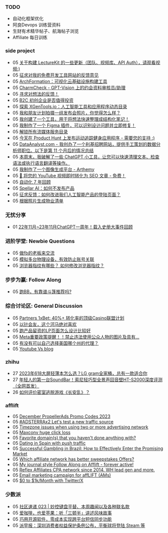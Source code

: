 ### TODO
-  自动化框架优化
-  阿良Devops 训练营资料
-  生财有术精华帖子、航海帖子浏览
-  Affiliate 每日训练

### side project
<!-- sideproject:START -->
-  05 [关于构建 LectureKit 的一些更新（团队、视频库、API Auth），请观看视频:&rpar;](https://old.reddit.com/r/SideProject/comments/18bngjk/some_updates_on_the_building_of_lecturekit_teams/)
-  05 [征求对我的免费开发工具网站的反馈意见](https://www.reddit.com/r/SideProject/comments/18bm499/seeking_feedback_on_my_free_developer_tools/)
-  05 [ArchFormation：可视化云基础设施构建工具](https://www.reddit.com/r/SideProject/comments/18bl9l3/archformation_visual_cloud_infrastructure/)
-  05 [CharmCheck - GPT-Vision 上的约会资料审核员/助理](https://old.reddit.com/r/SideProject/comments/18bkwv0/charmcheck_dating_profile_reviewerassistant_on/)
-  05 [寻求对想法的反馈！](https://www.reddit.com/r/SideProject/comments/18bhdob/seeking_feedback_on_an_idea/)
-  05 [B2C 初创企业是否值得投资](https://www.reddit.com/r/SideProject/comments/18biu35/are_b2c_startups_worth_it/)
-  05 [探索 XGenTools.io：人工智能工具和应用程序动态目录](https://www.reddit.com/r/SideProject/comments/18bkmiw/discover_xgentoolsio_a_dynamic_directory_for_ai/)
-  05 [我和朋友计划拍摄一组发布会照片，你觉得怎么样？](https://old.reddit.com/r/SideProject/comments/18bk3tm/planned_a_launch_photoshoot_with_my_friend_what/)
-  05 [我创建了一个工具，用于将想法快速整理成结构化笔记！](https://www.reddit.com/r/SideProject/comments/18bcerd/i_build_a_tool_to_quickly_organize_ideas_into/)
-  05 [我制作了一个 Figma 插件，可以识别设计问题并立即修复！](https://www.reddit.com/r/SideProject/comments/18bhyfm/i_made_a_figma_plugin_that_identifies_design/)
-  05 [解锁所有流媒体服务目录](http://streamwithvpn.com/)
-  05 [今天在 Product Hunt 上发布运动追踪健身应用程序 - 需要您的支持 :&rpar;](https://www.reddit.com/r/SideProject/comments/18bezkt/launched_a_motion_tracking_fitness_app_in_product/)
-  05 [DataAnalyst.com - 我创办了一个利基招聘网站，提供手工策划的数据分析师职位。以下是第 11 个月后的情况总结](https://www.reddit.com/r/SideProject/comments/18bgam8/dataanalystcom_i_launched_a_niche_job_board_with/)
-  05 [本周末，我破解了一些 ChatGPT 小工具，让您可以快速清理文本、检查语法或执行语言翻译等操作。](https://old.reddit.com/r/SideProject/comments/18bfxgj/hacked_on_some_chatgpt_widgets_this_weekend_to/)
-  05 [我制作了一个图像生成平台 - Arthemy](https://www.reddit.com/r/SideProject/comments/18bcq95/ive_made_an_image_generation_platform_arthemy/)
-  05 [🌟 将您的 YouTube 视频即时转化为 SEO 文章 - 免费！](https://www.reddit.com/r/SideProject/comments/18bc130/transform_your_youtube_videos_into_seo_articles/)
-  05 [自动化 7 年回顾](https://jerrynsh.com/a-look-back-on-7-years-of-automating-stuff/)
-  05 [Spellar AI：如何不发布产品](https://www.reddit.com/r/SideProject/comments/18b7bqf/spellar_ai_how_not_to_launch_your_product/)
-  05 [征求反馈：如何改进我们人工智能产品的登陆页面？](https://www.reddit.com/r/SideProject/comments/18ba2he/feedback_wanted_how_can_we_improve_our_ai/)
-  05 [根据照片生成物业清单](https://www.reddit.com/r/SideProject/comments/18b9jqd/generate_property_listing_from_photos/)<!-- sideproject:END -->


### 无忧分享
<!-- ruyo:START -->
-  01 [22年11月~23年11月ChatGPT一周年！载入史册大事件回顾](https://51.ruyo.net/18557.html)<!-- ruyo:END -->

### 进阶学堂: Newbie Questions
<!-- advertcn1:START -->
-  05 [做fb的老板来交流](https://www.advertcn.com/thread-113197-1-1.html)
-  05 [模拟多台物理设备，有效防止账号关联](https://www.advertcn.com/thread-113189-1-1.html)
-  05 [浏览器指纹有哪些？ 如何修改浏览器指纹？](https://www.advertcn.com/thread-113183-1-1.html)<!-- advertcn1:END -->

### 步步为赢: Follow Along
<!-- advertcn2:START -->
-  05 [跑BB，有靠谱斗篷推荐吗?](https://www.advertcn.com/thread-113193-1-1.html)<!-- advertcn2:END -->

### 综合讨论区: General Discussion
<!-- advertcn3:START -->
-  05 [Partners 1xBet: 40%+ 转化率的顶级Casino联盟计划](https://www.advertcn.com/thread-113195-1-1.html)
-  05 [以针会友，这个河马绝对喜欢](https://www.advertcn.com/thread-113194-1-1.html)
-  05 [跑产品留资的LP页面怎么设计比较好](https://www.advertcn.com/thread-113192-1-1.html)
-  05 [Meta重要政策提醒！！禁止违法使用公众人物的图片及具有...](https://www.advertcn.com/thread-113190-1-1.html)
-  05 [有没有可以自己选择美国哪个州的代理？](https://www.advertcn.com/thread-113187-1-1.html)
-  05 [Youtube Vs blog](https://www.advertcn.com/thread-113186-1-1.html)<!-- advertcn3:END -->


### zhihu
<!-- zhihu:START -->
-  27 [2023年618大屏轻薄本怎么选？LG gram全家桶，总有一款适合你](http://zhuanlan.zhihu.com/p/632641888?utm_campaign=rss&utm_medium=rss&utm_source=rss&utm_content=title)
-  27 [年轻人的第一台SoundBar！索尼轻巧型全景声回音壁HT-S2000深度评测（全网首发）](http://zhuanlan.zhihu.com/p/630990296?utm_campaign=rss&utm_medium=rss&utm_source=rss&utm_content=title)
-  26 [如何评价密室逃脱游戏《长安乱》？](http://www.zhihu.com/question/563950552/answer/3045961312?utm_campaign=rss&utm_medium=rss&utm_source=rss&utm_content=title)<!-- zhihu:END -->

### afflift
<!-- afflift:START -->
-  05 [December PropellerAds Promo Codes 2023](https://afflift.com/f/threads/december-propellerads-promo-codes-2023.12195/)
-  05 [#ADSTERRAx2 Let&#39;s test a new traffic source](https://afflift.com/f/threads/adsterrax2-lets-test-a-new-traffic-source.12120/)
-  05 [Timezone issues when using two or more advertising network](https://afflift.com/f/threads/timezone-issues-when-using-two-or-more-advertising-network.12175/)
-  05 [Maxconv huge click loss](https://afflift.com/f/threads/maxconv-huge-click-loss.12171/)
-  05 [Favorite domain&lpar;s&rpar; that you haven&#39;t done anything with?](https://afflift.com/f/threads/favorite-domain-s-that-you-havent-done-anything-with.12187/)
-  05 [Dating in Spain with push traffic](https://afflift.com/f/threads/dating-in-spain-with-push-traffic.12057/)
-  05 [Successful Gambling in Brazil: How to Effectively Enter the Promising Market](https://afflift.com/f/threads/successful-gambling-in-brazil-how-to-effectively-enter-the-promising-market.12199/)
-  05 [Which affiliate network has better sweepstakes Offers?](https://afflift.com/f/threads/which-affiliate-network-has-better-sweepstakes-offers.12197/)
-  05 [My journal style Follow Along on Afflift - forever active!](https://afflift.com/f/threads/my-journal-style-follow-along-on-afflift-forever-active.11857/)
-  05 [Reflex Affiliates CPA network since 2014. WH lead gen and more.](https://afflift.com/f/threads/reflex-affiliates-cpa-network-since-2014-wh-lead-gen-and-more.7190/)
-  05 [Email marketing campaign for affLIFT &lpar;AMs&rpar;](https://afflift.com/f/threads/email-marketing-campaign-for-afflift-ams.10945/)
-  05 [$0 to $1k/Month with Twitter/X](https://afflift.com/f/threads/0-to-1k-month-with-twitter-x.10640/)<!-- afflift:END -->

### 少数派
<!-- sspai:START -->
-  05 [社区速递 023 | 妙控键盘平替、本周趣闻以及各种联名款](https://sspai.com/post/84866)
-  05 [爱咖啡，也爱苹果：听「三顿半」讲述风味故事](https://sspai.com/post/84828)
-  05 [巧用开源软件，零成本实现跨平台短信同步功能](https://sspai.com/post/84621)
-  05 [派早报：深圳消费者权益保护条例公布，平衡球将登陆 Steam 等](https://sspai.com/post/84851)<!-- sspai:END -->
